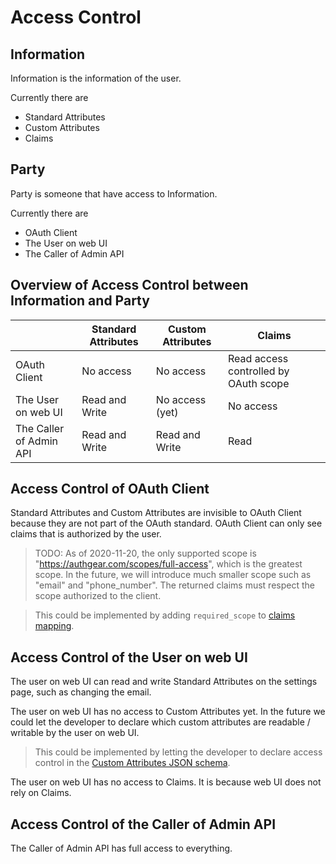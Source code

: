 # Access Control

## Information

Information is the information of the user.

Currently there are

- Standard Attributes
- Custom Attributes
- Claims

## Party

Party is someone that have access to Information.

Currently there are

- OAuth Client
- The User on web UI
- The Caller of Admin API

## Overview of Access Control between Information and Party

|                       |Standard Attributes|Custom Attributes|Claims                               |
|-----------------------|-------------------|-----------------|-------------------------------------|
|OAuth Client           |No access          |No access        |Read access controlled by OAuth scope|
|The User on web UI     |Read and Write     |No access (yet)  |No access                            |
|The Caller of Admin API|Read and Write     |Read and Write   |Read                                 |

## Access Control of OAuth Client

Standard Attributes and Custom Attributes are invisible to OAuth Client because they are not part of the OAuth standard.
OAuth Client can only see claims that is authorized by the user.

> TODO: As of 2020-11-20, the only supported scope is "https://authgear.com/scopes/full-access", which is the greatest scope.
> In the future, we will introduce much smaller scope such as "email" and "phone_number".
> The returned claims must respect the scope authorized to the client.

> This could be implemented by adding `required_scope` to [claims mapping](./user-model.md#claims-mapping-json-schema).

## Access Control of the User on web UI

The user on web UI can read and write Standard Attributes on the settings page, such as changing the email.

The user on web UI has no access to Custom Attributes yet.
In the future we could let the developer to declare which custom attributes are readable / writable by the user on web UI.

> This could be implemented by letting the developer to declare access control in the [Custom Attributes JSON schema](./user-model.md#custom-attributes-validation).

The user on web UI has no access to Claims. It is because web UI does not rely on Claims.

## Access Control of the Caller of Admin API

The Caller of Admin API has full access to everything.
